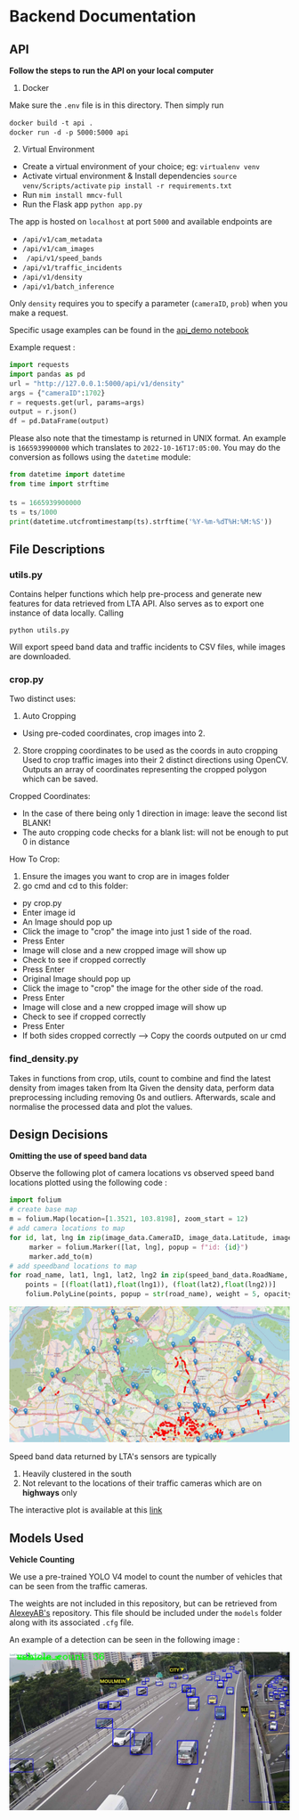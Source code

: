 # Backend Documentation

## API 

**Follow the steps to run the API on your local computer**

1. Docker

Make sure the ```.env``` file is in this directory. Then simply run  

```docker build -t api .```  
```docker run -d -p 5000:5000 api```

2. Virtual Environment

- Create a virtual environment of your choice; eg: 
```virtualenv venv```
- Activate virtual environment & Install dependencies
```source venv/Scripts/activate```
```pip install -r requirements.txt```
- Run ```mim install mmcv-full```
- Run the Flask app
```python app.py```

The app is hosted on ```localhost``` at port ```5000``` and available endpoints are
- ```/api/v1/cam_metadata```
- ```/api/v1/cam_images```
- ``` /api/v1/speed_bands```
- ```/api/v1/traffic_incidents```
- ```/api/v1/density```
- ```/api/v1/batch_inference```

Only ```density``` requires you to specify a parameter (```cameraID```, ```prob```) when you make a request.

Specific usage examples can be found in the [api_demo notebook](https://github.com/hewliyang/dsa3101-2210-14-lta/blob/main/backend/api_demo.ipynb)

Example request :

```python
import requests
import pandas as pd
url = "http://127.0.0.1:5000/api/v1/density"
args = {"cameraID":1702}
r = requests.get(url, params=args)
output = r.json()
df = pd.DataFrame(output)
```

Please also note that the timestamp is returned in UNIX format. An example is ```1665939900000``` which translates to ```2022-10-16T17:05:00```. You may do the conversion as follows using the ```datetime``` module:

```python
from datetime import datetime
from time import strftime

ts = 1665939900000
ts = ts/1000
print(datetime.utcfromtimestamp(ts).strftime('%Y-%m-%dT%H:%M:%S'))
```

## File Descriptions

### utils.py

Contains helper functions which help pre-process and generate new features for data retrieved from
LTA API. Also serves as to export one instance of data locally. Calling

```
python utils.py
```

Will export speed band data and traffic incidents to CSV files, while images are downloaded.

### crop.py

Two distinct uses:
1) Auto Cropping  
- Using pre-coded coordinates, crop images into 2.

2) Store cropping coordinates to be used as the coords in auto cropping  
Used to crop traffic images into their 2 distinct directions using OpenCV.  
Outputs an array of coordinates representing the cropped polygon which can be saved.  

Cropped Coordinates:
- In the case of there being only 1 direction in image: leave the second list BLANK!
- The auto cropping code checks for a blank list: will not be enough to put 0 in distance

How To Crop:
1) Ensure the images you want to crop are in images folder
2) go cmd and cd to this folder:
- py crop.py
- Enter image id
- An Image should pop up
- Click the image to "crop" the image into just 1 side of the road.
- Press Enter
- Image will close and a new cropped image will show up
- Check to see if cropped correctly
- Press Enter
- Original Image should pop up
- Click the image to "crop" the image for the other side of the road.
- Press Enter
- Image will close and a new cropped image will show up
- Check to see if cropped correctly
- Press Enter
- If both sides cropped correctly --> Copy the coords outputed on ur cmd


### find_density.py  
Takes in functions from crop, utils, count to combine and find the latest density from images taken from lta
Given the density data, perform data preprocessing including removing 0s and outliers. Afterwards, scale and normalise the processed data and plot the values.


## Design Decisions

**Omitting the use of speed band data**

Observe the following plot of camera locations vs observed speed band locations plotted using the following code :

```python
import folium
# create base map
m = folium.Map(location=[1.3521, 103.8198], zoom_start = 12)
# add camera locations to map
for id, lat, lng in zip(image_data.CameraID, image_data.Latitude, image_data.Longitude):
     marker = folium.Marker([lat, lng], popup = f"id: {id}")
     marker.add_to(m)
# add speedband locations to map
for road_name, lat1, lng1, lat2, lng2 in zip(speed_band_data.RoadName, speed_band_data.latitude1, speed_band_data.longitude1, speed_band_data.latitude2, speed_band_data.longitude2):
    points = [(float(lat1),float(lng1)), (float(lat2),float(lng2))]
    folium.PolyLine(points, popup = str(road_name), weight = 5, opacity = 1, color = "red").add_to(m)
```
![](./assets/map_road_plot.JPG)

Speed band data returned by LTA's sensors are typically 
1. Heavily clustered in the south 
2. Not relevant to the locations of their traffic cameras which are on **highways** only

The interactive plot is available at this [link](https://hewliyang.github.io/)

## Models Used

**Vehicle Counting**

We use a pre-trained YOLO V4 model to count the number of vehicles that can be seen from the traffic cameras.

The weights are not included in this repository, but can be retrieved from [AlexeyAB's](https://github.com/AlexeyAB/darknet/wiki/YOLOv4-model-zoo) repository. This file should be included under the ```models``` folder along with its associated ```.cfg``` file. 

An example of a detection can be seen in the following image :

![](./assets/sample_detection.jpg)
